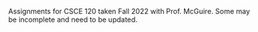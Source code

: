 Assignments for CSCE 120 taken Fall 2022 with Prof. McGuire. Some may be incomplete and need to be updated.
